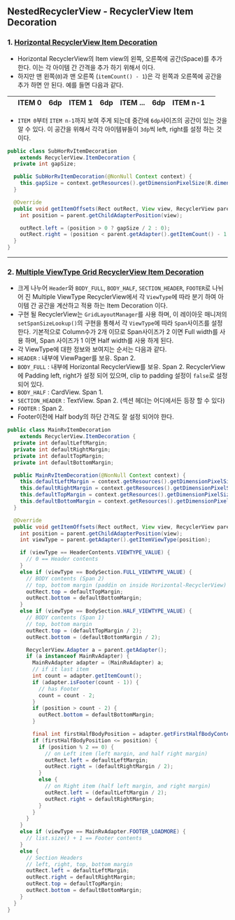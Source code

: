 ## NestedRecyclerView - RecyclerView Item Decoration 

### 1. [Horizontal RecyclerView Item Decoration](https://github.com/ksu3101/NestedRecyclerView/blob/master/app/src/main/java/kr/swkang/nestedrecyclerview/main/list/SubHorRvItemDecoration.java)
- Horizontal RecyclerView의 Item view의 왼쪽, 오른쪽에 공간(Space)를 추가 한다. 이는 각 아이템 간 간격을 추가 하기 위해서 이다. 
- 하지만 맨 왼쪽(`0`)과 맨 오른쪽 (`itemCount() - 1`)은 각 왼쪽과 오른쪽에 공간을 추가 하면 안 된다. 예를 들면 다음과 같다.   

|   | ITEM 0 | 6dp | ITEM 1 | 6dp | ITEM ... | 6dp | ITEM n-1 |   |
|---|--------|-----|--------|-----|----------|-----|----------|---|
- `ITEM 0`부터 `ITEM n-1`까지 보여 주게 되는데 중간에 `6dp`사이즈의 공간이 있는 것을 알 수 있다. 이 공간을 위해서 각각 아이템뷰들이 `3dp`씩 left, right를 설정 하는 것 이다. 
```java
public class SubHorRvItemDecoration
    extends RecyclerView.ItemDecoration {
  private int gapSize;

  public SubHorRvItemDecoration(@NonNull Context context) {
    this.gapSize = context.getResources().getDimensionPixelSize(R.dimen.subrv_hor_gap_size);
  }

  @Override
  public void getItemOffsets(Rect outRect, View view, RecyclerView parent, RecyclerView.State state) {
    int position = parent.getChildAdapterPosition(view);

    outRect.left = (position > 0 ? gapSize / 2 : 0);
    outRect.right = (position < parent.getAdapter().getItemCount() - 1 ? gapSize / 2 : 0);
  }
}
```

---
### 2. [Multiple ViewType Grid RecyclerView Item Decoration](https://github.com/ksu3101/NestedRecyclerView/blob/master/app/src/main/java/kr/swkang/nestedrecyclerview/main/list/MainRvItemDecoration.java)
- 크게 나누어 `Header`와 `BODY_FULL`, `BODY_HALF`, `SECTION_HEADER`, `FOOTER`로 나뉘어 진 Multiple ViewType RecyclerView에서 각 `ViewType`에 따라 분기 하여 아이템 간 공간을 계산하고 적용 하는 Item Decoration 이다. 
- 구현 될 RecyclerView는 `GridLayoutManager`를 사용 하며, 이 레이아웃 매니저의 `setSpanSizeLookup()`의 구현을 통해서 각 `ViewType`에 따라 `Span`사이즈를 설정 한다. 기본적으로 Column수가 2개 이므로 Span사이즈가 2 이면 Full width를 사용 하며, Span 사이즈가 1 이면 Half width를 사용 하게 된다. 
- 각 ViewType에 대한 정보와 보여지는 순서는 다음과 같다.  
 - `HEADER` : 내부에 ViewPager를 보유. Span 2. 
 - `BODY_FULL` : 내부에 Horizontal RecyclerView를 보유. Span 2. RecyclerView에 Padding left, right가 설정 되어 있으며, clip to padding 설정이 `false`로 설정 되어 있다. 
 - `BODY_HALF` : CardView. Span 1. 
 - `SECTION_HEADER` : TextView. Span 2. (섹션 헤더는 어디에서든 등장 할 수 있다)
 - `FOOTER` : Span 2. 
- Footer이전에 Half body의 하단 간격도 잘 설정 되어야 한다. 
```java
public class MainRvItemDecoration
    extends RecyclerView.ItemDecoration {
  private int defaultLeftMargin;
  private int defaultRightMargin;
  private int defaultTopMargin;
  private int defaultBottomMargin;

  public MainRvItemDecoration(@NonNull Context context) {
    this.defaultLeftMargin = context.getResources().getDimensionPixelSize(R.dimen.rv_def_left_margin);
    this.defaultRightMargin = context.getResources().getDimensionPixelSize(R.dimen.rv_def_right_margin);
    this.defaultTopMargin = context.getResources().getDimensionPixelSize(R.dimen.rv_def_top_margin);
    this.defaultBottomMargin = context.getResources().getDimensionPixelSize(R.dimen.rv_def_bottom_margin);
  }

  @Override
  public void getItemOffsets(Rect outRect, View view, RecyclerView parent, RecyclerView.State state) {
    int position = parent.getChildAdapterPosition(view);
    int viewType = parent.getAdapter().getItemViewType(position);

    if (viewType == HeaderContents.VIEWTYPE_VALUE) {
      // 0 == Header contents
    }
    else if (viewType == BodySection.FULL_VIEWTYPE_VALUE) {
      // BODY contents (Span 2)
      // top, bottom margin (paddin on inside Horizontal-RecyclerView)
      outRect.top = defaultTopMargin;
      outRect.bottom = defaultBottomMargin;
    }
    else if (viewType == BodySection.HALF_VIEWTYPE_VALUE) {
      // BODY contents (Span 1)
      // top, bottom margin
      outRect.top = (defaultTopMargin / 2);
      outRect.bottom = (defaultBottomMargin / 2);

      RecyclerView.Adapter a = parent.getAdapter();
      if (a instanceof MainRvAdapter) {
        MainRvAdapter adapter = (MainRvAdapter) a;
        // if it last item
        int count = adapter.getItemCount();
        if (adapter.isFooter(count - 1)) {
          // has Footer
          count = count - 2;
        }
        if (position > count - 2) {
          outRect.bottom = defaultBottomMargin;
        }

        final int firstHalfBodyPosition = adapter.getFirstHalfBodyContentsPosition();
        if (firstHalfBodyPosition <= position) {
          if (position % 2 == 0) {
            // on Left item (left margin, and half right margin)
            outRect.left = defaultLeftMargin;
            outRect.right = (defaultRightMargin / 2);
          }
          else {
            // on Right item (half left margin, and right margin)
            outRect.left = (defaultLeftMargin / 2);
            outRect.right = defaultRightMargin;
          }
        }
      }
    }
    else if (viewType == MainRvAdapter.FOOTER_LOADMORE) {
      // list.size() + 1 == Footer contents
    }
    else {
      // Section Headers
      // left, right, top, bottom margin
      outRect.left = defaultLeftMargin;
      outRect.right = defaultRightMargin;
      outRect.top = defaultTopMargin;
      outRect.bottom = defaultBottomMargin;
    }
  }
}
```

